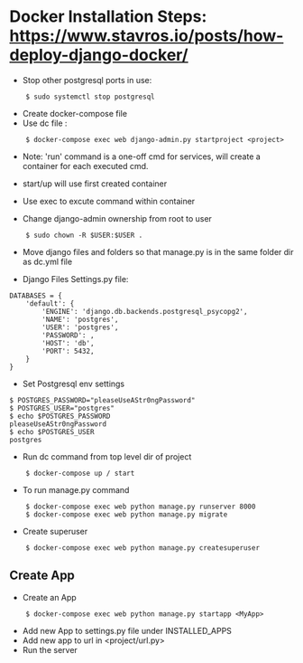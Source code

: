 # Docker Installation Steps: https://www.stavros.io/posts/how-deploy-django-docker/

- Stop other postgresql ports in use:
```
    $ sudo systemctl stop postgresql
```

- Create docker-compose file
- Use dc file :
```
    $ docker-compose exec web django-admin.py startproject <project>
```
- Note: 'run' command is a one-off cmd for services, will create a container for each executed cmd.
- start/up will use first created container
- Use exec to excute command within container


- Change django-admin ownership from root to user
```
    $ sudo chown -R $USER:$USER .
```

- Move django files and folders so that manage.py is in the same folder dir as dc.yml file

- Django Files Settings.py file:
```
DATABASES = {
    'default': {
        'ENGINE': 'django.db.backends.postgresql_psycopg2',
        'NAME': 'postgres',
        'USER': 'postgres',
        'PASSWORD': ,
        'HOST': 'db',
        'PORT': 5432,
    }
}
```
- Set Postgresql env settings
```
$ POSTGRES_PASSWORD="pleaseUseAStr0ngPassword"
$ POSTGRES_USER="postgres"
$ echo $POSTGRES_PASSWORD
pleaseUseAStr0ngPassword
$ echo $POSTGRES_USER
postgres
```



- Run dc command from top level dir of project
```
    $ docker-compose up / start
```

- To run manage.py command
```
    $ docker-compose exec web python manage.py runserver 8000
    $ docker-compose exec web python manage.py migrate
```

- Create superuser
```
    $ docker-compose exec web python manage.py createsuperuser
```

## Create App
- Create an App
```
    $ docker-compose exec web python manage.py startapp <MyApp>
```
- Add new App to settings.py file under INSTALLED_APPS
- Add new app to url in <project/url.py>
- Run the server

